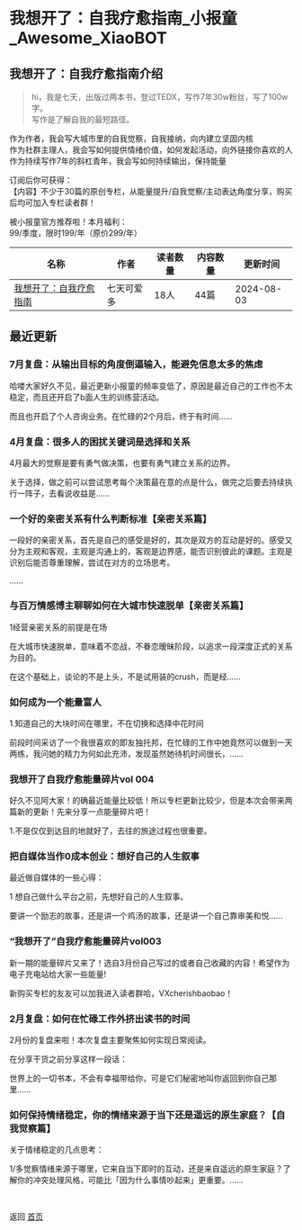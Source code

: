 # 我想开了：自我疗愈指南_小报童_Awesome_XiaoBOT

## 我想开了：自我疗愈指南介绍
> hi，我是七天，出版过两本书，登过TEDX，写作7年30w粉丝，写了100w字。    
写作是了解自我的最短路径。    
    
作为作者，我会写大城市里的自我觉察，自我接纳，向内建立坚固内核    
作为社群主理人，我会写如何提供情绪价值，如何发起活动，向外链接你喜欢的人    
作为持续写作7年的斜杠青年，我会写如何持续输出，保持能量    
    
订阅后你可获得：    
【内容】不少于30篇的原创专栏，从能量提升/自我觉察/主动表达角度分享，购买后均可加入专栏读者群！    
    
被小报童官方推荐啦！本月福利：    
99/季度，限时199/年（原价299/年）  
  


|名称|作者|读者数量|内容数量|更新时间|
|---|---|---|---|---|
|[我想开了：自我疗愈指南](https://xiaobot.net/p/woxiangkaile?refer=0b133df9-27dc-423b-8101-639049001c13)|七天可爱多|18人|44篇|2024-08-03|

## 最近更新
### 7月复盘：从输出目标的角度倒逼输入，能避免信息太多的焦虑

哈喽大家好久不见，最近更新小报童的频率变低了，原因是最近自己的工作也不太稳定，而且还开启了b面人生的训练营活动。

而且也开启了个人咨询业务。在忙碌的2个月后，终于有时间......

### 4月复盘：很多人的困扰关键词是选择和关系

4月最大的觉察是要有勇气做决策，也要有勇气建立关系的边界。

关于选择，做之前可以尝试思考每个决策最在意的点是什么，做完之后要去持续执行一阵子，去看说收益是......

### 一个好的亲密关系有什么判断标准【亲密关系篇】

一段好的亲密关系，首先是自己的感受是好的，其次是双方的互动是好的。感受又分为主观和客观，主观是沟通上的，客观是边界感，能否识别彼此的课题。主观是识别后能否尊重理解，尝试在对方的立场思考。

......

### 与百万情感博主聊聊如何在大城市快速脱单【亲密关系篇】

1经营亲密关系的前提是在场

在大城市快速脱单，意味着不恋战，不眷恋暧昧阶段，以追求一段深度正式的关系为目的。

在这个基础上，谈论的不是上头，不是试用装的crush，而是经......

### 如何成为一个能量富人

1.知道自己的大块时间在哪里，不在切换和选择中花时间

前段时间采访了一个我很喜欢的即友独托邦，在忙碌的工作中她竟然可以做到一天两练，我问她的精力为何如此充沛，发现虽然她待机时间很长，......

### 我想开了自我疗愈能量碎片vol 004

好久不见阿大家！的确最近能量比较低！所以专栏更新比较少，但是本次会带来两篇新的更新！先来分享一点能量碎片吧！

1.不是仅仅到达目的地就好了，去往的旅途过程也很重要。

### 把自媒体当作0成本创业：想好自己的人生叙事

最近做自媒体的一些心得：

1 想自己做什么平台之前，先想好自己的人生叙事。

要讲一个励志的故事，还是讲一个鸡汤的故事，还是讲一个自己靠审美和悦......

### “我想开了”自我疗愈能量碎片vol003

新一期的能量碎片又来了！选自3月份自己写过的或者自己收藏的内容！希望作为电子充电站给大家一些能量!

新购买专栏的友友可以加我进入读者群哈，VXcherishbaobao！

### 2月复盘：如何在忙碌工作外挤出读书的时间

2月份的复盘来啦！本次复盘主要聚焦如何实现日常阅读。

在分享干货之前分享这样一段话：

世界上的一切书本，不会有幸福带给你，可是它们秘密地叫你返回到你自己那里......

### 如何保持情绪稳定，你的情绪来源于当下还是遥远的原生家庭？【自我觉察篇】

关于情绪稳定的几点思考：



1/多觉察情绪来源于哪里，它来自当下即时的互动，还是来自遥远的原生家庭？了解你的冲突处理风格，可能比「因为什么事情吵起来」更重要。......


<a href="https://github.com/Reno9527/awesome-xiaobot" style="color: white; text-decoration: none;">awesome-xiaobot</a>

返回 [首页](../README.md)
